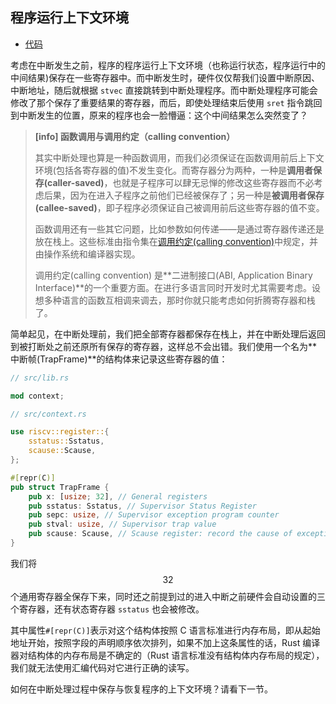 ## 程序运行上下文环境

- [代码][code]

考虑在中断发生之前，程序的程序运行上下文环境（也称运行状态，程序运行中的中间结果)保存在一些寄存器中。而中断发生时，硬件仅仅帮我们设置中断原因、中断地址，随后就根据 `stvec` 直接跳转到中断处理程序。而中断处理程序可能会修改了那个保存了重要结果的寄存器，而后，即使处理结束后使用 `sret` 指令跳回到中断发生的位置，原来的程序也会一脸懵逼：这个中间结果怎么突然变了？

> **[info] 函数调用与调用约定（calling convention）**
>
> 其实中断处理也算是一种函数调用，而我们必须保证在函数调用前后上下文环境(包括各寄存器的值)不发生变化。而寄存器分为两种，一种是**调用者保存(caller-saved)**，也就是子程序可以肆无忌惮的修改这些寄存器而不必考虑后果，因为在进入子程序之前他们已经被保存了；另一种是**被调用者保存(callee-saved)**，即子程序必须保证自己被调用前后这些寄存器的值不变。
>
> 函数调用还有一些其它问题，比如参数如何传递——是通过寄存器传递还是放在栈上。这些标准由指令集在[调用约定(calling convention)](https://riscv.org/wp-content/uploads/2015/01/riscv-calling.pdf)中规定，并由操作系统和编译器实现。
>
> 调用约定(calling convention) 是**二进制接口(ABI, Application Binary Interface)**的一个重要方面。在进行多语言同时开发时尤其需要考虑。设想多种语言的函数互相调来调去，那时你就只能考虑如何折腾寄存器和栈了。

简单起见，在中断处理前，我们把全部寄存器都保存在栈上，并在中断处理后返回到被打断处之前还原所有保存的寄存器，这样总不会出错。我们使用一个名为**中断帧(TrapFrame)**的结构体来记录这些寄存器的值：

```rust
// src/lib.rs

mod context;

// src/context.rs

use riscv::register::{
    sstatus::Sstatus,
    scause::Scause,
};

#[repr(C)]
pub struct TrapFrame {
    pub x: [usize; 32], // General registers
    pub sstatus: Sstatus, // Supervisor Status Register
    pub sepc: usize, // Supervisor exception program counter
    pub stval: usize, // Supervisor trap value
    pub scause: Scause, // Scause register: record the cause of exception/interrupt/trap
}
```

我们将$$32$$个通用寄存器全保存下来，同时还之前提到过的进入中断之前硬件会自动设置的三个寄存器，还有状态寄存器 `sstatus` 也会被修改。

其中属性`#[repr(C)]`表示对这个结构体按照 C 语言标准进行内存布局，即从起始地址开始，按照字段的声明顺序依次排列，如果不加上这条属性的话，Rust 编译器对结构体的内存布局是不确定的（Rust 语言标准没有结构体内存布局的规定），我们就无法使用汇编代码对它进行正确的读写。

如何在中断处理过程中保存与恢复程序的上下文环境？请看下一节。

[code]: https://github.com/rcore-os/rCore_tutorial/tree/ch3-pa4
